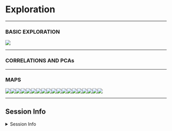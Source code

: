 Exploration
================

------------------------------------------------------------------------

### BASIC EXPLORATION

![](exploration_files/figure-gfm/jitters-1.png)<!-- -->

------------------------------------------------------------------------

### CORRELATIONS AND PCAs

------------------------------------------------------------------------

### MAPS

![](exploration_files/figure-gfm/maps-1.png)<!-- -->![](exploration_files/figure-gfm/maps-2.png)<!-- -->![](exploration_files/figure-gfm/maps-3.png)<!-- -->![](exploration_files/figure-gfm/maps-4.png)<!-- -->![](exploration_files/figure-gfm/maps-5.png)<!-- -->![](exploration_files/figure-gfm/maps-6.png)<!-- -->![](exploration_files/figure-gfm/maps-7.png)<!-- -->![](exploration_files/figure-gfm/maps-8.png)<!-- -->![](exploration_files/figure-gfm/maps-9.png)<!-- -->![](exploration_files/figure-gfm/maps-10.png)<!-- -->![](exploration_files/figure-gfm/maps-11.png)<!-- -->![](exploration_files/figure-gfm/maps-12.png)<!-- -->![](exploration_files/figure-gfm/maps-13.png)<!-- -->![](exploration_files/figure-gfm/maps-14.png)<!-- -->![](exploration_files/figure-gfm/maps-15.png)<!-- -->![](exploration_files/figure-gfm/maps-16.png)<!-- -->![](exploration_files/figure-gfm/maps-17.png)<!-- -->![](exploration_files/figure-gfm/maps-18.png)<!-- -->![](exploration_files/figure-gfm/maps-19.png)<!-- -->

------------------------------------------------------------------------

## Session Info

<details>
<summary>
Session Info
</summary>

Date run: 2023-10-12

    ## R version 4.2.1 (2022-06-23)
    ## Platform: x86_64-apple-darwin17.0 (64-bit)
    ## Running under: macOS Big Sur ... 10.16
    ## 
    ## Matrix products: default
    ## BLAS:   /Library/Frameworks/R.framework/Versions/4.2/Resources/lib/libRblas.0.dylib
    ## LAPACK: /Library/Frameworks/R.framework/Versions/4.2/Resources/lib/libRlapack.dylib
    ## 
    ## locale:
    ## [1] en_US.UTF-8/en_US.UTF-8/en_US.UTF-8/C/en_US.UTF-8/en_US.UTF-8
    ## 
    ## attached base packages:
    ## [1] stats     graphics  grDevices utils     datasets  methods   base     
    ## 
    ## other attached packages:
    ##  [1] ggthemes_4.2.4  sf_1.0-8        maptools_1.1-4  sp_1.5-0       
    ##  [5] lubridate_1.9.2 forcats_1.0.0   stringr_1.5.0   dplyr_1.1.0    
    ##  [9] purrr_1.0.1     readr_2.1.4     tidyr_1.3.0     tibble_3.1.8   
    ## [13] ggplot2_3.4.3   tidyverse_2.0.0
    ## 
    ## loaded via a namespace (and not attached):
    ##  [1] tidyselect_1.2.0   xfun_0.37          lattice_0.20-45    colorspace_2.0-3  
    ##  [5] vctrs_0.5.2        generics_0.1.3     htmltools_0.5.3    s2_1.1.0          
    ##  [9] yaml_2.3.5         utf8_1.2.2         rlang_1.1.1        e1071_1.7-11      
    ## [13] pillar_1.8.1       foreign_0.8-82     glue_1.6.2         withr_2.5.0       
    ## [17] DBI_1.1.3          wk_0.6.0           readxl_1.4.2       lifecycle_1.0.3   
    ## [21] cellranger_1.1.0   munsell_0.5.0      gtable_0.3.0       evaluate_0.16     
    ## [25] labeling_0.4.2     knitr_1.42         tzdb_0.3.0         fastmap_1.1.0     
    ## [29] class_7.3-20       fansi_1.0.3        highr_0.9          Rcpp_1.0.11       
    ## [33] KernSmooth_2.23-20 scales_1.2.1       classInt_0.4-7     farver_2.1.1      
    ## [37] hms_1.1.2          digest_0.6.29      stringi_1.7.8      grid_4.2.1        
    ## [41] cli_3.6.0          tools_4.2.1        magrittr_2.0.3     proxy_0.4-27      
    ## [45] pkgconfig_2.0.3    ellipsis_0.3.2     timechange_0.2.0   rmarkdown_2.21    
    ## [49] rstudioapi_0.14    soilpalettes_0.1.0 R6_2.5.1           units_0.8-0       
    ## [53] compiler_4.2.1

</details>

